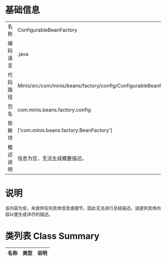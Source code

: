 # 基础信息

|      |      |
|------|------|
| 名称 | ConfigurableBeanFactory |
| 编码语言 | .java |
| 代码路径 | Minis/src/com/minis/beans/factory/config/ConfigurableBeanFactory.java |
| 包名 | com.minis.beans.factory.config |
| 依赖项 | ['com.minis.beans.factory.BeanFactory'] |
| 概述说明 | 信息为空，无法生成概要描述。 |

# 说明

该内容为空，未提供任何具体信息或细节，因此无法进行总结描述。请提供具体内容以便生成详尽的描述。

# 类列表 Class Summary

| 名称   | 类型  | 说明 |
|-------|------|-------------|




